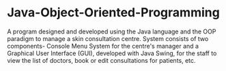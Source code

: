 # Java-Object-Oriented-Programming
A program designed and developed using the Java language and the OOP paradigm to manage a skin consultation centre. System consists of two components- Console Menu System for the centre's manager and a Graphical User Interface (GUI), developed with Java Swing, for the staff to view the list of doctors, book or edit
consultations for patients, etc. 
